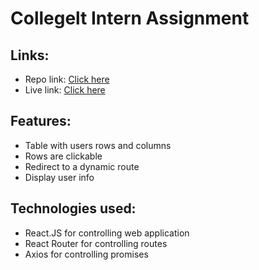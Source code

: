 # Collegelt Intern Assignment
## Links:
* Repo link: [Click here](https://github.com/hasibulislam999/collegelt-intern-assignment)
* Live link: [Click here](https://62a0ec0a441e2a19708b4688--collegelt-intern-assignement.netlify.app/)
## Features:
* Table with users rows and columns
* Rows are clickable
* Redirect to a dynamic route
* Display user info
## Technologies used:
* React.JS for controlling web application
* React Router for controlling routes
* Axios for controlling promises

